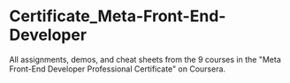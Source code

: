 # Certificate_Meta-Front-End-Developer
All assignments, demos, and cheat sheets from the 9 courses in the "Meta Front-End Developer Professional Certificate" on Coursera.
